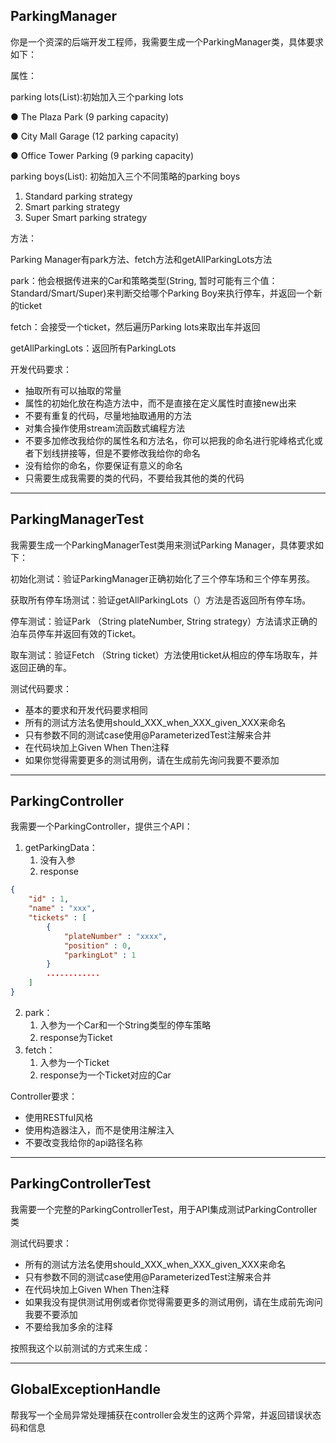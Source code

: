 ## ParkingManager

你是一个资深的后端开发工程师，我需要生成一个ParkingManager类，具体要求如下：



属性：

parking lots(List):初始加入三个parking lots

● The Plaza Park (9 parking capacity)

● City Mall Garage (12 parking capacity)

● Office Tower Parking (9 parking capacity)

parking boys(List): 初始加入三个不同策略的parking boys

1. Standard parking strategy
2. Smart parking strategy
3. Super Smart parking strategy



方法：

Parking Manager有park方法、fetch方法和getAllParkingLots方法

park：他会根据传进来的Car和策略类型(String, 暂时可能有三个值：Standard/Smart/Super)来判断交给哪个Parking Boy来执行停车，并返回一个新的ticket

fetch：会接受一个ticket，然后遍历Parking lots来取出车并返回

getAllParkingLots：返回所有ParkingLots



开发代码要求：

- 抽取所有可以抽取的常量
- 属性的初始化放在构造方法中，而不是直接在定义属性时直接new出来
- 不要有重复的代码，尽量地抽取通用的方法
- 对集合操作使用stream流函数式编程方法
- 不要多加修改我给你的属性名和方法名，你可以把我的命名进行驼峰格式化或者下划线拼接等，但是不要修改我给你的命名
- 没有给你的命名，你要保证有意义的命名
- 只需要生成我需要的类的代码，不要给我其他的类的代码

---

## ParkingManagerTest

我需要生成一个ParkingManagerTest类用来测试Parking Manager，具体要求如下：



初始化测试：验证ParkingManager正确初始化了三个停车场和三个停车男孩。

获取所有停车场测试：验证getAllParkingLots（）方法是否返回所有停车场。

停车测试：验证Park （String plateNumber, String strategy）方法请求正确的泊车员停车并返回有效的Ticket。

取车测试：验证Fetch （String ticket）方法使用ticket从相应的停车场取车，并返回正确的车。



测试代码要求：

- 基本的要求和开发代码要求相同
- 所有的测试方法名使用should_XXX_when_XXX_given_XXX来命名
- 只有参数不同的测试case使用@ParameterizedTest注解来合并
- 在代码块加上Given When Then注释
- 如果你觉得需要更多的测试用例，请在生成前先询问我要不要添加

---

## ParkingController

我需要一个ParkingController，提供三个API：

1. getParkingData：
    1. 没有入参
    2. response

```JSON
{
    "id" : 1,
    "name" : "xxx",
    "tickets" : [
        {
            "plateNumber" : "xxxx",
            "position" : 0,
            "parkingLot" : 1
        }
        ............
    ]
}
```
2. park：
    1. 入参为一个Car和一个String类型的停车策略
    2. response为Ticket
3. fetch：
    1. 入参为一个Ticket
    2. response为一个Ticket对应的Car



Controller要求：

- 使用RESTful风格
- 使用构造器注入，而不是使用注解注入
- 不要改变我给你的api路径名称

---

## ParkingControllerTest

我需要一个完整的ParkingControllerTest，用于API集成测试ParkingController类

测试代码要求：

- 所有的测试方法名使用should_XXX_when_XXX_given_XXX来命名
- 只有参数不同的测试case使用@ParameterizedTest注解来合并
- 在代码块加上Given When Then注释
- 如果我没有提供测试用例或者你觉得需要更多的测试用例，请在生成前先询问我要不要添加
- 不要给我加多余的注释



按照我这个以前测试的方式来生成：

---

## GlobalExceptionHandle

帮我写一个全局异常处理捕获在controller会发生的这两个异常，并返回错误状态码和信息

